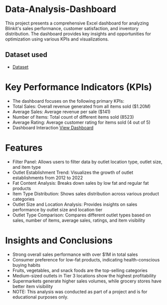 # Data-Analysis-Dashboard
This project presents a comprehensive Excel dashboard for analyzing Blinkit's sales performance, customer satisfaction, and inventory distribution. The dashboard provides key insights and opportunities for optimization using various KPIs and visualizations.

## Dataset used
- <a href="https://github.com/arthur128888/Data-Analysis-Dashboard-/blob/main/BlinkIT%20Grocery%20Data.xlsx">Dataset</a>
# Key Performance Indicators (KPIs)
- The dashboard focuses on the following primary KPIs:
- Total Sales: Overall revenue generated from all items sold ($1.20M)
- Average Sales: Average revenue per sale ($141)
- Number of Items: Total count of different items sold (8523)
- Average Rating: Average customer rating for items sold (4 out of 5)
- Dashboard Interaction <a href = "https://github.com/arthur128888/Data-Analysis-Dashboard-/blob/main/Screenshot%202025-01-18%20161713.png">View Dashboard</a>
# Features
- Filter Panel: Allows users to filter data by outlet location type, outlet size, and item type
- Outlet Establishment Trend: Visualizes the growth of outlet establishments from 2012 to 2022
- Fat Content Analysis: Breaks down sales by low fat and regular fat products
- Item Type Distribution: Shows sales distribution across various product categories
- Outlet Size and Location Analysis: Provides insights on sales performance by outlet size and location tier
- Outlet Type Comparison: Compares different outlet types based on sales, number of items, average sales, ratings, and item visibility
# Insights and Conclusions
- Strong overall sales performance with over $1M in total sales
- Consumer preference for low-fat products, indicating health-conscious buying habits
- Fruits, vegetables, and snack foods are the top-selling categories
- Medium-sized outlets in Tier 3 locations show the highest profitability
- Supermarkets generate higher sales volumes, while grocery stores have better item visibility
- NOTE: This analysis was conducted as part of a project and is for educational purposes only.

